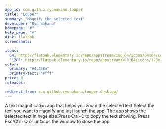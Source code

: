 ```yaml
---
app_id: com.github.ryonakano.louper
title: "Louper"
summary: "Magnify the selected text"
developer: "Ryo Nakano"
homepage: "#"
help_page: "#"
dist: flatpak
screenshots:

icons:
  64: http://flatpak.elementary.io/repo/appstream/x86_64/icons/64x64/com.github.ryonakano.louper.png
  '128': http://flatpak.elementary.io/repo/appstream/x86_64/icons/128x128/com.github.ryonakano.louper.png
color:
  primary: "#4c158a"
  primary-text: "#fff"
price: 0
releases:

redirect_from: com.github.ryonakano.louper.desktop/
---
```


A text magnification app that helps you zoom the selected text.Select the text you want to magnify and just launch the app! The app shows the selected text in huge size.Press Ctrl+C to copy the text showing. Press Esc/Ctrl+Q or unfocus the window to close the app.